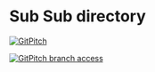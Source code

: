 # Sub Sub directory

[![GitPitch](https://gitpitch.com/assets/badge.svg)](https://gitpitch.com/officel/aboutme/master?grs=github&t=moon&p=subdir/subsubdir)


[![GitPitch branch access](https://gitpitch.com/assets/badge.svg)](https://gitpitch.com/officel/aboutme/feature~subsubdir?grs=github&t=moon&p=subdir/subsubdir)
